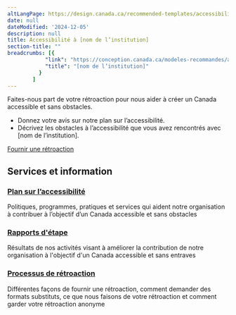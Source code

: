 ```yaml
---
altLangPage: https://design.canada.ca/recommended-templates/accessibility/accessibility
date: null
dateModified: '2024-12-05'
description: null
title: Accessibilité à [nom de l’institution]
section-title: ""
breadcrumbs: [{
            "link": "https://conception.canada.ca/modeles-recommandes/accessibilite.html#",
            "title": "[nom de l’institution]"
          }
        ]
---
```


<p>Faites-nous part de votre rétroaction pour nous aider à créer un Canada accessible et sans obstacles.</p>
<ul>
    <li>Donnez votre avis sur notre plan sur l’accessibilité.</li>
    <li>Décrivez les obstacles à l’accessibilité que vous avez rencontrés avec [nom de l’institution].</li>
</ul>
<div><a class="btn btn-call-to-action" href="formulaire-retroaction.html">Fournir une rétroaction</a></div>
<div class="container">
    <div class="row">
    <section class="gc-srvinfo">
        <h2 class="wb-inv">Services et information</h2>
        <div class="wb-eqht row">
            <div class="col-lg-4 col-md-6">
                <h3><a href="plan.html">Plan sur l’accessibilité</a></h3>
                <p>Politiques, programmes, pratiques et services qui aident notre organisation à contribuer à l’objectif d’un Canada accessible et sans obstacles</p>
            </div>
            <div class="col-lg-4 col-md-6">
                <h3><a href="accueil-rapports-etape.html">Rapports d'étape</a></h3>
                <p>Résultats de nos activités visant à améliorer la contribution de notre organisation à l'objectif d'un Canada accessible et sans entraves</p>
            </div>
            <div class="col-lg-4 col-md-6">
                <h3><a href="processus-retroaction.html">Processus de rétroaction</a></h3>
                <p>Différentes façons de fournir une rétroaction, comment demander des formats substituts, ce que nous faisons de votre rétroaction et comment garder votre rétroaction anonyme</p>
            </div>
        </div>
    </section>
    </div>
</div>

